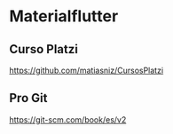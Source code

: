 # Materialflutter

## Curso Platzi

https://github.com/matiasniz/CursosPlatzi


## Pro Git

https://git-scm.com/book/es/v2
